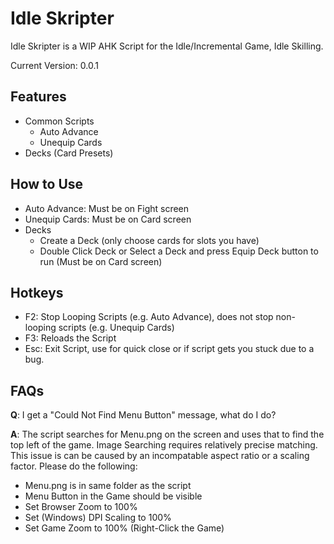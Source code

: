 # Idle Skripter

Idle Skripter is a WIP AHK Script for the Idle/Incremental Game, Idle Skilling.

Current Version: 0.0.1

## Features

- Common Scripts
	- Auto Advance
	- Unequip Cards
- Decks (Card Presets)

## How to Use
- Auto Advance: Must be on Fight screen
- Unequip Cards: Must be on Card screen
- Decks
	- Create a Deck (only choose cards for slots you have)
	- Double Click Deck or Select a Deck and press Equip Deck button to run (Must be on Card screen)
## Hotkeys
- F2: Stop Looping Scripts (e.g. Auto Advance), does not stop non-looping scripts (e.g. Unequip Cards)
- F3: Reloads the Script
- Esc: Exit Script, use for quick close or if script gets you stuck due to a bug.

## FAQs

**Q**: I get a "Could Not Find Menu Button" message, what do I do?

**A**: The script searches for Menu.png on the screen and uses that to find the top left of the game. Image Searching requires relatively precise matching. This issue is can be caused by an incompatable aspect ratio or a scaling factor. Please do the following:
- Menu.png is in same folder as the script
- Menu Button in the Game should be visible
- Set Browser Zoom to 100%
- Set (Windows) DPI Scaling to 100%
- Set Game Zoom to 100% (Right-Click the Game)